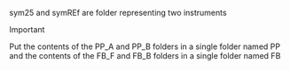 sym25 and symREf are folder representing two instruments

> [!IMPORTANT]
> Put the contents of the PP_A and PP_B folders in a single folder named PP and the contents of the FB_F and FB_B folders in a single folder named FB
